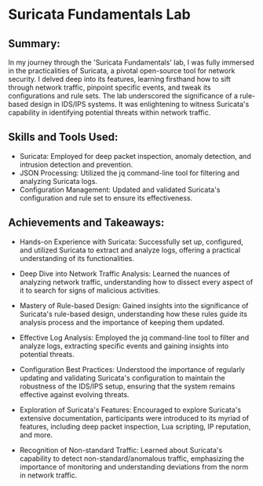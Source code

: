 # Suricata Fundamentals Lab



## Summary:

In my journey through the 'Suricata Fundamentals' lab, I was fully immersed in the practicalities of Suricata, a pivotal open-source tool for network security. I delved deep into its features, learning firsthand how to sift through network traffic, pinpoint specific events, and tweak its configurations and rule sets. The lab underscored the significance of a rule-based design in IDS/IPS systems. It was enlightening to witness Suricata's capability in identifying potential threats within network traffic.



## Skills and Tools Used:

- Suricata: Employed for deep packet inspection, anomaly detection, and intrusion detection and prevention.
- JSON Processing: Utilized the jq command-line tool for filtering and analyzing Suricata logs.
- Configuration Management: Updated and validated Suricata's configuration and rule set to ensure its effectiveness.



## Achievements and Takeaways:

- Hands-on Experience with Suricata: Successfully set up, configured, and utilized Suricata to extract and analyze logs, offering a practical understanding of its functionalities.
- Deep Dive into Network Traffic Analysis: Learned the nuances of analyzing network traffic, understanding how to dissect every aspect of it to search for signs of malicious activities.

- Mastery of Rule-based Design: Gained insights into the significance of Suricata's rule-based design, understanding how these rules guide its analysis process and the importance of keeping them updated.

- Effective Log Analysis: Employed the jq command-line tool to filter and analyze logs, extracting specific events and gaining insights into potential threats.

- Configuration Best Practices: Understood the importance of regularly updating and validating Suricata's configuration to maintain the robustness of the IDS/IPS setup, ensuring that the system remains effective against evolving threats.

- Exploration of Suricata's Features: Encouraged to explore Suricata's extensive documentation, participants were introduced to its myriad of features, including deep packet inspection, Lua scripting, IP reputation, and more.

- Recognition of Non-standard Traffic: Learned about Suricata's capability to detect non-standard/anomalous traffic, emphasizing the importance of monitoring and understanding deviations from the norm in network traffic.